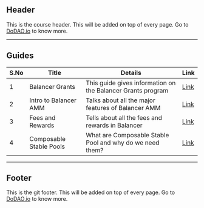## Header
This is the course header. This will be added on top of every page. Go to [DoDAO.io](https://www.dodao.io) to know more.

---

## Guides

| S.No        | Title       |  Details  |  Link  |
| ----------- | ----------- |----------- | ----------- |
| 1      | Balancer Grants | This guide gives information on the Balancer Grants program |  [Link](generated/markdown/balancer-grants-program.md) |
 | 2      | Intro to Balancer AMM | Talks about all the major features of Balancer AMM |  [Link](generated/markdown/intro-to-balancer-amm-balancer.md) |
 | 3      | Fees and Rewards | Tells about all the fees and rewards in Balancer |  [Link](generated/markdown/fees-and-rewards-balancer.md) |
 | 4      | Composable Stable Pools | What are Composable Stable Pool and why do we need them? |  [Link](generated/markdown/composable-stable-pools-balancer.md) |

---
## Footer
This is the git footer. This will be added on top of every page. Go to [DoDAO.io](https://www.dodao.io) to know more.
 
